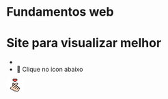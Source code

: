 # Fundamentos web
# Site para visualizar melhor
-
- 👯 Clique no icon abaixo

<div>
<a href="https://alexabts.netlify.app/" target="_blank"> <img height="30" width="40" src="./assets/img/icon.png">
</div>